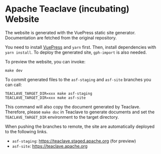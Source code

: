 # Apache Teaclave (incubating) Website

The website is generated with the VuePress static site generator. Documentation
are fetched from the original repository.

You need to install
[VuePress](https://vuepress.vuejs.org/guide/getting-started.html#global-installation)
and `yarn` first. Then, install dependencies with `yarn install`. To
deploy the generated site, `gph-import` is also needed.

To preview the website, you can invoke:

```
make dev
```

To commit generated files to the `asf-staging` and `asf-site` branches you can call:

```
TEACLAVE_TARGET_DIR=xxx make asf-staging
TEACLAVE_TARGET_DIR=xxx make asf-site
```

This command will also copy the document generated by Teaclave. Therefore,
please `make doc` in Teaclave to generate documents and set the
`TEACLAVE_TARGET_DIR` environment to the target directory.

When pushing the branches to remote, the site are automatically deployed to the following links.
- `asf-staging`: https://teaclave.staged.apache.org (for preview)
- `asf-site`: https://teaclave.apache.org
